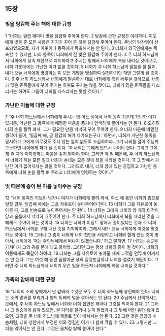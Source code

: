 ## 15장
### 빚을 탕감해 주는 해에 대한 규정
1 “너희는 일곱 해마다 빚을 탕감해 주어야 한다.
2 탕감에 관한 규정은 이러하다. 이웃에게 빚을 준 모든 사람은 자기가 꾸어 준 것을 탕감해 주어야 한다. 주님의 탕감령이 선포되었으므로, 자기 이웃이나 동족에게 독촉해서는 안 된다.
3 너희가 외국인에게는 독촉할 수 있지만, 너희 동족이 너희에게 진 빚은 탕감해 주어야 한다.
4 주 너희 하느님께서 너희에게 상속 재산으로 차지하라고 주시는 땅에서 너희에게 복을 내리실 것이므로, 너희 가운데에는 가난한 이가 없을 것이다.
5 너희가 주 너희 하느님의 말씀을 잘 들어, 내가 오늘 너희에게 명령하는 이 모든 계명을 명심하여 실천하기만 하면 그렇게 될 것이다.
6 주 너희 하느님께서 너희에게 말씀하신 대로 너희에게 복을 베푸실 것이므로, 너희가 많은 민족들에게 꾸어 주기는 하여도 꾸지는 않을 것이고, 너희가 많은 민족들을 다스리기는 하여도 그들이 너희를 다스리지는 못할 것이다.”
### 가난한 이들에 대한 규정
7 “주 너희 하느님께서 너희에게 주시는 땅 어느 성에서 너희 동족 가운데 가난한 이가 있거든, 가난한 그 동족에게 매정한 마음을 품거나 인색하게 굴어서는 안 된다.
8 오히려 너희 손을 활짝 펴서, 그가 필요한 만큼 넉넉히 꾸어 주어야 한다.
9 너희 마음에 비열한 생각이 들어, ‘일곱째 해, 곧 탕감의 해가 다가오는구나.’ 하면서, 너희가 가난한 동족을 괄시하고 그에게 아무것도 주지 않는 일이 없도록 조심하여라. 그가 너희를 걸어 주님께 호소하면 너희에게 죄가 될 것이다.
10 너희는 그에게 반드시 주어야 한다. 그리고 그에게 줄 때에 아까워하는 마음을 갖지 말아야 한다. 그러면 이 일 때문에, 주 너희 하느님께서 너희가 하는 모든 일과 너희가 손대는 모든 것에 복을 내리실 것이다.
11 그 땅에서 가난한 이가 없어지지는 않을 것이다. 그러므로 내가, 너희 땅에 있는 궁핍하고 가난한 동족에게 너희 손을 활짝 펴 주라고 너희에게 명령하는 것이다.”
### 빚 때문에 종이 된 이를 놓아주는 규정
12 “너희 동족인 히브리 남자나 여자가 너희에게 팔려 와서, 여섯 해 동안 너희의 종으로 일할 경우, 일곱째 해에는 그를 자유로이 놓아주어야 한다.
13 너희가 그를 자유로이 놓아줄 때, 그를 빈손으로 놓아주어서는 안 된다.
14 너희는 그에게 너희의 양 떼와 타작마당과 술틀에서 넉넉히 내주어야 한다. 주 너희 하느님께서 너희에게 복을 내리신 것을 그에게도 주어야 하는 것이다.
15 너희는 너희가 이집트 땅에서 종이었다는 것과 주 너희 하느님께서 너희를 구해 내신 것을 기억하여라. 그래서 내가 오늘 너희에게 이것을 명령하는 것이다.
16 그러나 그 종이 너희와 너희 집안을 사랑하고 너희와 함께 있는 것이 좋아서, 너희에게 ‘저는 주인님에게서 떠나지 않겠습니다.’ 하고 말하면,
17 너희는 송곳을 가져다가 그의 귀를 문에 대고 뚫어라. 그러면 그는 평생 너희의 종이 될 것이다. 너희의 여종에게도 똑같이 하여라.
18 너희는 그를 자유로이 놓아줄 때에 그것을 언짢게 여겨서는 안 된다. 그는 여섯 해 동안 품팔이꾼 삯의 갑절만큼이나 너희를 섬겼기 때문이다. 그러면 주 너희 하느님께서 너희가 무슨 일을 하든지 너희에게 복을 내리실 것이다.”
### 가축의 맏배에 대한 규정
19 “너희의 소와 양에게서 난 맏배의 수컷은 모두 주 너희 하느님께 봉헌해야 한다. 너희는 소의 맏배를 부리거나 양의 맏배의 털을 깎아서는 안 된다.
20 주님께서 선택하시는 곳에서, 주 너희 하느님 앞에서 너희와 너희 집안은 해마다 그것을 먹어야 한다.
21 그러나 그 짐승에게 흠이 있으면, 곧 다리를 절거나 눈이 멀었거나 그 밖에 어떤 흉한 흠이 있으면, 그것을 주 너희 하느님께 제물로 잡아 바쳐서는 안 된다.
22 그런 것은 영양과 사슴처럼, 너희 성안에서 부정한 이와 정결한 이가 다 함께 먹을 수 있다.
23 그렇지만 그 피를 먹어서는 안 된다. 그것은 물처럼 땅에 쏟아야 한다.”
